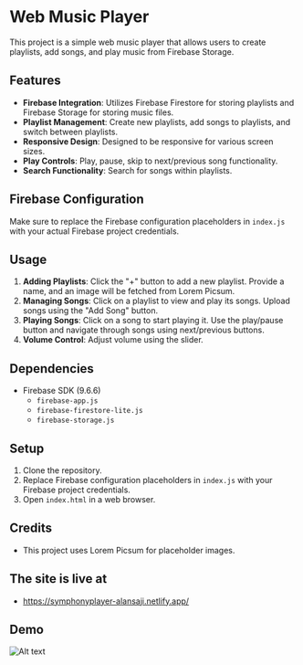# Web Music Player

This project is a simple web music player that allows users to create playlists, add songs, and play music from Firebase Storage.

## Features

- **Firebase Integration**: Utilizes Firebase Firestore for storing playlists and Firebase Storage for storing music files.
- **Playlist Management**: Create new playlists, add songs to playlists, and switch between playlists.
- **Responsive Design**: Designed to be responsive for various screen sizes.
- **Play Controls**: Play, pause, skip to next/previous song functionality.
- **Search Functionality**: Search for songs within playlists.

## Firebase Configuration

Make sure to replace the Firebase configuration placeholders in `index.js` with your actual Firebase project credentials.

## Usage

1. **Adding Playlists**: Click the "+" button to add a new playlist. Provide a name, and an image will be fetched from Lorem Picsum.
2. **Managing Songs**: Click on a playlist to view and play its songs. Upload songs using the "Add Song" button.
3. **Playing Songs**: Click on a song to start playing it. Use the play/pause button and navigate through songs using next/previous buttons.
4. **Volume Control**: Adjust volume using the slider.

## Dependencies

- Firebase SDK (9.6.6)
  - `firebase-app.js`
  - `firebase-firestore-lite.js`
  - `firebase-storage.js`

## Setup

1. Clone the repository.
2. Replace Firebase configuration placeholders in `index.js` with your Firebase project credentials.
3. Open `index.html` in a web browser.

## Credits

- This project uses Lorem Picsum for placeholder images.


## The site is live at 
- https://symphonyplayer-alansaji.netlify.app/

## Demo

![Alt text](https://alansaji-portfolio.netlify.app/assets/img/proj26.gif)
